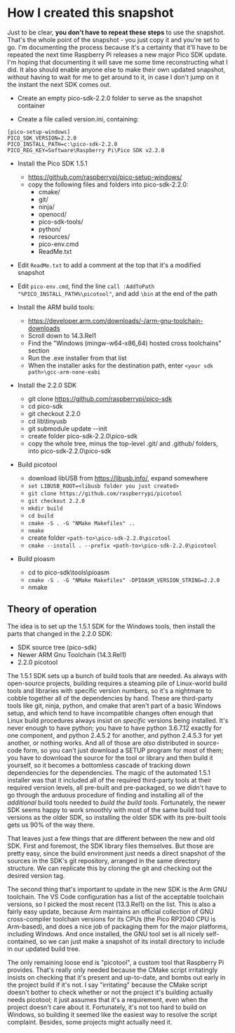 # How I created this snapshot

Just to be clear, **you don't have to repeat these steps** to use the snapshot.
That's the whole point of the snapshot - you just copy it and you're set to go.
I'm documenting the process because it's a certainty that it'll have to be
repeated the next time Raspberry Pi releases a new major Pico SDK update.
I'm hoping that documenting it will save me some time reconstructing what I did.
It also should enable anyone else to make their own updated snapshot, without
having to wait for me to get around to it, in case I don't jump on it the instant
the next SDK comes out.


* Create an empty pico-sdk-2.2.0 folder to serve as the snapshot container

* Create a file called version.ini, containing:
```
[pico-setup-windows]
PICO_SDK_VERSION=2.2.0
PICO_INSTALL_PATH=c:\pico-sdk-2.2.0
PICO_REG_KEY=Software\Raspberry Pi\Pico SDK v2.2.0
```

* Install the Pico SDK 1.5.1
   * https://github.com/raspberrypi/pico-setup-windows/
   * copy the following files and folders into pico-sdk-2.2.0:
       * cmake/
       * git/
       * ninja/
       * openocd/
       * pico-sdk-tools/
       * python/
       * resources/
       * pico-env.cmd
       * ReadMe.txt

* Edit `ReadMe.txt` to add a comment at the top that it's a modified snapshot

* Edit `pico-env.cmd`, find the line `call :AddToPath "%PICO_INSTALL_PATH%\picotool"`, and add `\bin` at the end of the path

* Install the ARM build tools:
   * https://developer.arm.com/downloads/-/arm-gnu-toolchain-downloads
   * Scroll down to 14.3.Rel1
   * Find the "Windows (mingw-w64-x86_64) hosted cross toolchains" section
   * Run the .exe installer from that list
   * When the installer asks for the destination path, enter `<your sdk path>\gcc-arm-none-eabi`

* Install the 2.2.0 SDK
   * git clone https://github.com/raspberrypi/pico-sdk
   * cd pico-sdk
   * git checkout 2.2.0
   * cd lib\tinyusb
   * git submodule update --init
   * create folder pico-sdk-2.2.0\pico-sdk
   * copy the whole tree, minus the top-level .git/ and .github/ folders, into pico-sdk-2.2.0\pico-sdk

* Build picotool
   * download libUSB from https://libusb.info/, expand somewhere
   * `set LIBUSB_ROOT=<libusb folder you just created>`
   * `git clone https://github.com/raspberrypi/picotool`
   * `git checkout 2.2.0`
   * `mkdir build`
   * `cd build`
   * `cmake -S . -G "NMake Makefiles" ..`
   * `nmake`
   * create folder `<path-to>\pico-sdk-2.2.0\picotool`
   * `cmake --install . --prefix <path-to>\pico-sdk-2.2.0\picotool`

* Build pioasm
   * cd to pico-sdk\tools\pioasm
   * `cmake -S . -G "NMake Makefiles" -DPIOASM_VERSION_STRING=2.2.0`
   * nmake


## Theory of operation

The idea is to set up the 1.5.1 SDK for the Windows tools, then install
the parts that changed in the 2.2.0 SDK:

  - SDK source tree (pico-sdk)
  - Newer ARM Gnu Toolchain (14.3.Rel1)
  - 2.2.0 picotool

The 1.5.1 SDK sets up a bunch of build tools that are needed.  As
always with open-source projects, building requires a steaming pile of
Linux-world build tools and libraries with specific version numbers, so it's
a nightmare to cobble together all of the dependencies by hand.  These are
third-party tools like git, ninja, python, and cmake that aren't part of
a basic Windows setup, and which tend to have incompatible changes often
enough that Linux build procedures always insist on *specific*
versions being installed.  It's never enough to have python; you have
to have python 3.6.7.12 exactly for one component, and python 2.4.5.2 for
another, and python 2.4.5.3 for yet another, or nothing works.  And all
of those are *also* distributed in source-code form, so you can't just
download a SETUP program for most of them; you have to download the source
for the tool or library and then build it yourself, so it becomes a
bottomless cascade of tracking down dependencies for the dependencies.
The magic of the automated 1.5.1 installer was that it included all of the
required third-party tools at their required version levels, all pre-built
and pre-packaged, so we didn't have to go through the arduous procedure of
finding and installing all of the *additional* build tools needed to
*build the build tools*.  Fortunately, the newer SDK seems happy to
work smoothly with most of the same build tool versions as the older
SDK, so installing the older SDK with its pre-built tools gets us 90%
of the way there.

That leaves just a few things that are different between the new and
old SDK.  First and foremost, the SDK library files themselves.  But
those are pretty easy, since the build environment just needs a direct
snapshot of the sources in the SDK's git repository, arranged in the
same directory structure.  We can replicate this by cloning the git
and checking out the desired version tag.

The second thing that's important to update in the new SDK is the
Arm GNU toolchain.  The VS Code configuration has a list of the
acceptable toolchain versions, so I picked the most recent (13.3.Rel1)
on the list.  This is also a fairly easy update, because Arm maintains
an official collection of GNU cross-compiler toolchain versions for its
CPUs (the Pico RP2040 CPU is Arm-based), and does a nice job of
packaging them for the major platforms, including Windows.  And
once installed, the GNU tool set is all nicely self-contained, so
we can just make a snapshot of its install directory to include in our
updated build tree.

The only remaining loose end is "picotool", a custom tool that Raspberry
Pi provides.  That's really only needed because the CMake script
irritatingly insists on checking that it's present and up-to-date,
and bombs out early in the project build if it's not.  I say
"irritating" because the CMake script doesn't bother to check
whether or not the project it's building actually needs picotool;
it just assumes that it's a requirement, even when the project doesn't
care about it.  Fortunately, it's not too hard to build on Windows,
so building it seemed like the easiest way to resolve the script
complaint.  Besides, some projects might actually need it.

